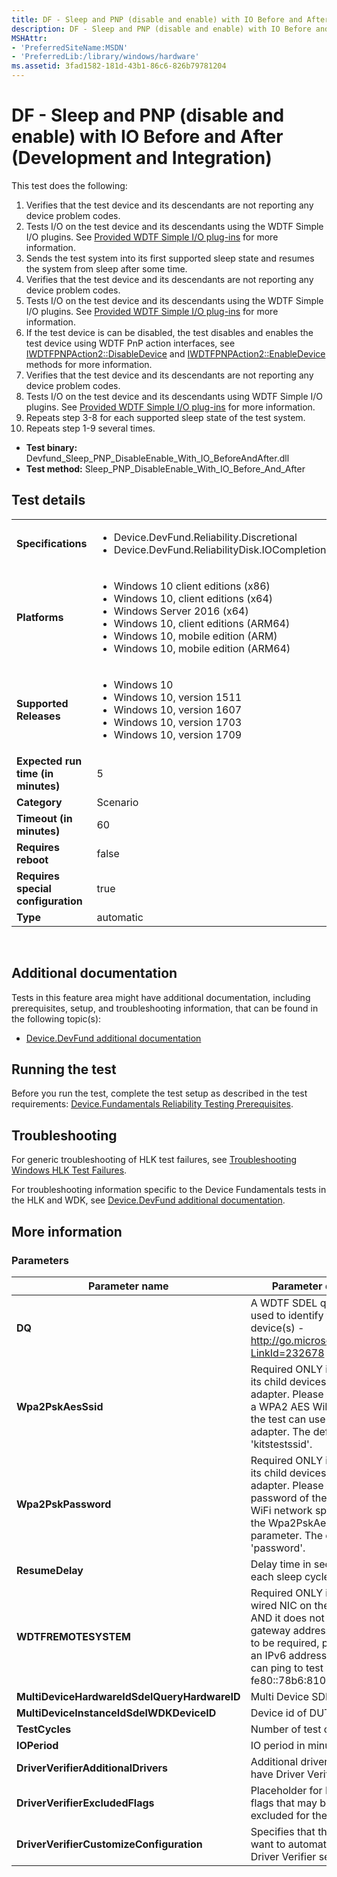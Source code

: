 ```yaml
---
title: DF - Sleep and PNP (disable and enable) with IO Before and After (Development and Integration)
description: DF - Sleep and PNP (disable and enable) with IO Before and After (Development and Integration)
MSHAttr:
- 'PreferredSiteName:MSDN'
- 'PreferredLib:/library/windows/hardware'
ms.assetid: 3fad1582-181d-43b1-86c6-826b79781204
---
```


# <span id="p_hlk_test.82178a94-924b-4ac6-a11b-17bcedc05325"></span>DF - Sleep and PNP (disable and enable) with IO Before and After (Development and Integration)


This test does the following:

1.  Verifies that the test device and its descendants are not reporting any device problem codes.
2.  Tests I/O on the test device and its descendants using the WDTF Simple I/O plugins. See [Provided WDTF Simple I/O plug-ins](https://msdn.microsoft.com/library/windows/hardware/hh781398) for more information.
3.  Sends the test system into its first supported sleep state and resumes the system from sleep after some time.
4.  Verifies that the test device and its descendants are not reporting any device problem codes.
5.  Tests I/O on the test device and its descendants using the WDTF Simple I/O plugins. See [Provided WDTF Simple I/O plug-ins](https://msdn.microsoft.com/library/windows/hardware/hh781398) for more information.
6.  If the test device is can be disabled, the test disables and enables the test device using WDTF PnP action interfaces, see [IWDTFPNPAction2::DisableDevice](https://msdn.microsoft.com/library/windows/hardware/hh451068) and [IWDTFPNPAction2::EnableDevice](https://msdn.microsoft.com/library/windows/hardware/hh451082) methods for more information.
7.  Verifies that the test device and its descendants are not reporting any device problem codes.
8.  Tests I/O on the test device and its descendants using WDTF Simple I/O plugins. See [Provided WDTF Simple I/O plug-ins](https://msdn.microsoft.com/library/windows/hardware/hh781398) for more information.
9.  Repeats step 3-8 for each supported sleep state of the test system.
10. Repeats step 1-9 several times.

-   **Test binary:** Devfund\_Sleep\_PNP\_DisableEnable\_With\_IO\_BeforeAndAfter.dll
-   **Test method:** Sleep\_PNP\_DisableEnable\_With\_IO\_Before\_And\_After

## Test details
|||
|---|---|
| **Specifications**  | <ul><li>Device.DevFund.Reliability.Discretional</li><li>Device.DevFund.ReliabilityDisk.IOCompletionCancellation</li></ul> |  
| **Platforms**   | <ul><li>Windows 10 client editions (x86)</li><li>Windows 10, client editions (x64)</li><li>Windows Server 2016 (x64)</li><li>Windows 10, client editions (ARM64)</li><li>Windows 10, mobile edition (ARM)</li><li>Windows 10, mobile edition (ARM64)</li></ul> |
| **Supported Releases** | <ul><li>Windows 10</li><li>Windows 10, version 1511</li><li>Windows 10, version 1607</li><li>Windows 10, version 1703</li><li>Windows 10, version 1709</li></ul> |
|**Expected run time (in minutes)**| 5 |
|**Category**| Scenario |
|**Timeout (in minutes)**| 60 |
|**Requires reboot**| false |
|**Requires special configuration**| true |
|**Type**| automatic |

 

## <span id="Additional_documentation"></span><span id="additional_documentation"></span><span id="ADDITIONAL_DOCUMENTATION"></span>Additional documentation


Tests in this feature area might have additional documentation, including prerequisites, setup, and troubleshooting information, that can be found in the following topic(s):

-   [Device.DevFund additional documentation](device-devfund-additional-documentation.md)

## <span id="Running_the_test"></span><span id="running_the_test"></span><span id="RUNNING_THE_TEST"></span>Running the test


Before you run the test, complete the test setup as described in the test requirements: [Device.Fundamentals Reliability Testing Prerequisites](devicefundamentals-reliability-testing-prerequisites.md).

## <span id="Troubleshooting"></span><span id="troubleshooting"></span><span id="TROUBLESHOOTING"></span>Troubleshooting


For generic troubleshooting of HLK test failures, see [Troubleshooting Windows HLK Test Failures](..\user\troubleshooting-windows-hlk-test-failures.md).

For troubleshooting information specific to the Device Fundamentals tests in the HLK and WDK, see [Device.DevFund additional documentation](device-devfund-additional-documentation.md).

## <span id="More_information"></span><span id="more_information"></span><span id="MORE_INFORMATION"></span>More information


### <span id="Parameters"></span><span id="parameters"></span><span id="PARAMETERS"></span>Parameters

| Parameter name                               | Parameter description                                                                                                                                                                                                                       |
|----------------------------------------------|---------------------------------------------------------------------------------------------------------------------------------------------------------------------------------------------------------------------------------------------|
| **DQ**                                       | A WDTF SDEL query that is used to identify the target device(s) - http://go.microsoft.com/fwlink/?LinkId=232678                                                                                                                             |
| **Wpa2PskAesSsid**                           | Required ONLY if DUT or one of its child devices is a WiFi adapter. Please provide SSID of a WPA2 AES WiFi network that the test can use to test the WiFi adapter. The default is 'kitstestssid'.                                           |
| **Wpa2PskPassword**                          | Required ONLY if DUT or one of its child devices is a WiFi adapter. Please provide password of the WPA2 AES WiFi network specified using the Wpa2PskAesSsid parameter. The default is 'password'.                                           |
| **ResumeDelay**                              | Delay time in seconds after each sleep cycle                                                                                                                                                                                                |
| **WDTFREMOTESYSTEM**                         | Required ONLY if there is a wired NIC on the test system AND it does not have an IPv6 gateway address. If determined to be required, please provide an IPv6 address that the NIC can ping to test network I/O. Eg: fe80::78b6:810:9c12:46cd |
| **MultiDeviceHardwareIdSdelQueryHardwareID** | Multi Device SDEL                                                                                                                                                                                                                           |
| **MultiDeviceInstanceIdSdelWDKDeviceID**     | Device id of DUT                                                                                                                                                                                                                            |
| **TestCycles**                               | Number of test cycles                                                                                                                                                                                                                       |
| **IOPeriod**                                 | IO period in minutes                                                                                                                                                                                                                        |
| **DriverVerifierAdditionalDrivers**          | Additional drivers that should have Driver Verifier enabled                                                                                                                                                                                 |
| **DriverVerifierExcludedFlags**              | Placeholder for Driver Verifier flags that may be manually excluded for the test run                                                                                                                                                        |
| **DriverVerifierCustomizeConfiguration**     | Specifies that this test may want to automatically update Driver Verifier settings                                                                                                                                                          |

 

 

 






